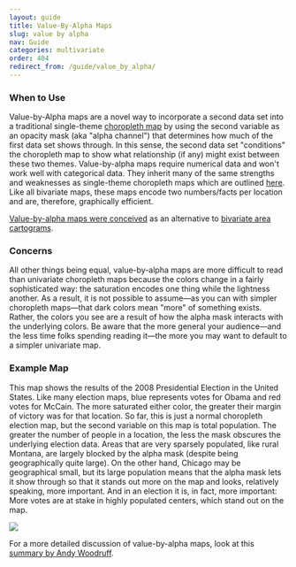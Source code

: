 ```yaml
---
layout: guide
title: Value-By-Alpha Maps
slug: value by alpha
nav: Guide
categories: multivariate
order: 404
redirect_from: /guide/value_by_alpha/
---
```


### When to Use

Value-by-Alpha maps are a novel way to incorporate a second data set into a traditional single-theme [choropleth map](../univariate/choropleth) by using the second variable as an opacity mask (aka "alpha channel") that determines how much of the first data set shows through. In this sense, the second data set "conditions" the choropleth map to show what relationship (if any) might exist between these two themes. Value-by-alpha maps require numerical data and won't work well with categorical data. They inherit many of the same strengths and weaknesses as single-theme choropleth maps which are outlined [here](../choropleth-maps). Like all bivariate maps, these maps encode two numbers/facts per location and are, therefore, graphically efficient.

[Value-by-alpha maps were conceived](http://www.axismaps.com/blog/2008/11/a-new-kind-of-election-map/) as an alternative to [bivariate area cartograms](../multivariate/bivariate-cartograms).

### Concerns
All other things being equal, value-by-alpha maps are more difficult to read than univariate choropleth maps because the colors change in a fairly sophisticated way: the saturation encodes one thing while the lightness another. As a result, it is not possible to assume—as you can with simpler choropleth maps—that dark colors mean "more" of something exists. Rather, the colors you see are a result of how the alpha mask interacts with the underlying colors. Be aware that the more general your audience—and the less time folks spending reading it—the more you may want to default to a simpler univariate map.

### Example Map
This map shows the results of the 2008 Presidential Election in the United States. Like many election maps, blue represents votes for Obama and red votes for McCain. The more saturated either color, the greater their margin of victory was for that location. So far, this is just a normal choropleth election map, but the second variable on this map is total population. The greater the number of people in a location, the less the mask obscures the underlying election data. Areas that are very sparsely populated, like rural Montana, are largely blocked by the alpha mask (despite being geographically quite large). On the other hand, Chicago may be geographical small, but its large population means that the alpha mask lets it show through so that it stands out more on the map and looks, relatively speaking, more important. And in an election it is, in fact, more important: More votes are at stake in highly populated centers, which stand out on the map.

![]({{site.baseurl}}/media/guide/alpha_map.jpeg)

For a more detailed discussion of value-by-alpha maps, look at this [summary by Andy Woodruff](http://andywoodruff.com/blog/value-by-alpha-maps/).